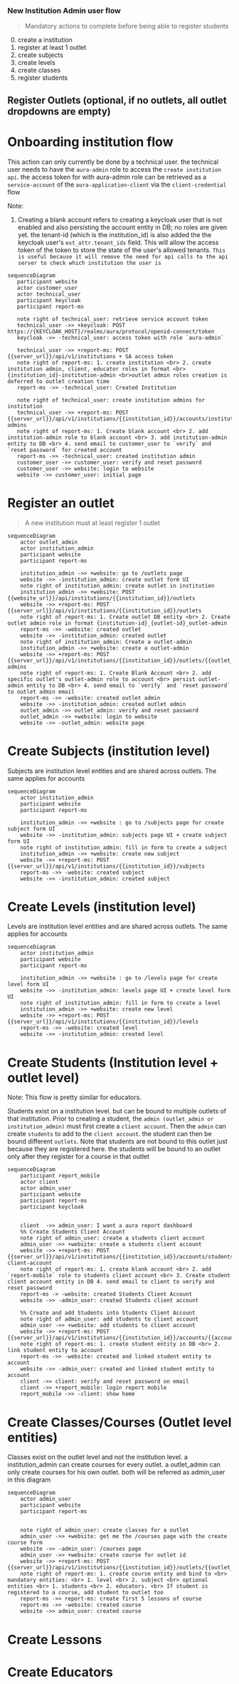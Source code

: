### New Institution Admin user flow

> Mandatory actions to complete before being able to register students

0. create a institution
1. register at least 1 outlet
2. create subjects
3. create levels
4. create classes
5. register students

## Register Outlets (optional, if no outlets, all outlet dropdowns are empty)

# Onboarding institution flow

This action can only currently be done by a technical user. the technical user needs to have the `aura-admin` role to access the `create institution api`. the access token for with aura-admin role can be retrieved as a `service-account` of the `aura-application-client` via the `client-credential` flow

Note:

1. Creating a blank account refers to creating a keycloak user that is not enabled and also persisting the account entity in DB; no roles are given yet. the tenant-id (which is the institution_id) is also added the the keycloak user's `ext_attr.tenant_ids` field. This will allow the access token of the token to store the state of the user's allowed tenants. `This is useful because it will remove the need for api calls to the api server to check which institution the user is`

```mermaid
sequenceDiagram
   participant website
   actor customer_user
   actor technical_user
   participant keycloak
   participant report-ms

   note right of technical_user: retrieve service account token
   technical_user ->> +keycloak: POST https://{KEYCLOAK_HOST}/realms/aura/protocol/openid-connect/token
   keycloak ->> -technical_user: access token with role `aura-admin`

   technical_user ->> +report-ms: POST {{server_url}}/api/v1/institutions + SA access token
   note right of report-ms: 1. create institution <br> 2. create institution admin, client, educator roles in format <br>{institution_id}-institution-admin <br>outlet admin roles creation is deferred to outlet creation time
   report-ms ->> -technical_user: Created Institution

   note right of technical_user: create institution admins for institution
   technical_user ->> +report-ms: POST {{server_url}}/api/v1/institutions/{{institution_id}}/accounts/institution-admins
   note right of report-ms: 1. Create blank account <br> 2. add institution-admin role to blank account <br> 3. add institution-admin entity to DB <br> 4. send email to customer_user to `verify` and `reset password` for created account
   report-ms ->> -technical_user: created institution admin
   customer_user ->> customer_user: verify and reset password
   customer_user ->> website: login to website
   website ->> customer_user: initial page

```

# Register an outlet

> A new institution must at least register 1 outlet

```mermaid
sequenceDiagram
    actor outlet_admin
    actor institution_admin
    participant website
    participant report-ms

    institution_admin ->> +website: go to /outlets page
    website ->> -institution_admin: create outlet form UI
    note right of institution_admin: create outlet in institution
    institution_admin ->> +website: POST {{website_url}}/api/institutions/{{institution_id}}/outlets
    website ->> +report-ms: POST {{server_url}}/api/v1/institutions/{{institution_id}}/outlets
    note right of report-ms: 1. Create outlet DB entity <br> 2. Create outlet admin role in format {institution-id}_{outlet-id}_outlet-admin
    report-ms ->> -website: created outlet
    website ->> -institution_admin: created outlet
    note right of institution_admin: Create a outlet-admin
    institution_admin ->> +website: create a outlet-admin
    website ->> +report-ms: POST {{server_url}}/api/v1/institutions/{{institution_id}}/outlets/{{outlet_id}}/accounts/outlet-admins
    note right of report-ms: 1. Create Blank Account <br> 2. add specific outlet's outlet-admin role to account <br> persist outlet-admin entity to DB <br> 4. send email to `verify` and `reset password` to outlet admin email
    report-ms ->> -website: created outlet admin
    website ->> -institution_admin: created outlet admin
    outlet_admin ->> outlet_admin: verify and reset password
    outlet_admin ->> +website: login to website
    website ->> -outlet_admin: website page

```

# Create Subjects (institution level)

Subjects are institution level entities and are shared across outlets. The same applies for accounts

```mermaid
sequenceDiagram
    actor institution_admin
    participant website
    participant report-ms

    institution_admin ->> +website : go to /subjects page for create subject form UI
    website ->> -institution_admin: subjects page UI + create subject form UI
    note right of institution_admin: fill in form to create a subject
    institution_admin ->> +website: create new subject
    website ->> +report-ms: POST {{server_url}}/api/v1/institutions/{{institution_id}}/subjects
    report-ms ->> -website: created subject
    website ->> -institution_admin: created subject

```

# Create Levels (institution level)

Levels are institution level entities and are shared across outlets. The same applies for accounts

```mermaid
sequenceDiagram
    actor institution_admin
    participant website
    participant report-ms

    institution_admin ->> +website : go to /levels page for create level form UI
    website ->> -institution_admin: levels page UI + create level form UI
    note right of institution_admin: fill in form to create a level
    institution_admin ->> +website: create new level
    website ->> +report-ms: POST {{server_url}}/api/v1/institutions/{{institution_id}}/levels
    report-ms ->> -website: created level
    website ->> -institution_admin: created level

```

# Create Students (Institution level + outlet level)

Note: This flow is pretty similar for educators.

Students exist on a institution level. but can be bound to multiple outlets of that institution. Prior to creating a student, the `admin (outlet_admin or institution_admin)` must first create a `client account`. Then the `admin` can create `students` to add to the `client account`. the student can then be bound different `outlets`. Note that students are not bound to this outlet just because they are registered here. the students will be bound to an outlet only after they register for a course in that outlet

```mermaid
sequenceDiagram
    participant report_mobile
    actor client
    actor admin_user
    participant website
    participant report-ms
    participant keycloak


    client  ->> admin_user: I want a aura report dashboard
    %% Create Students Client Account
    note right of admin_user: create a students client account
    admin_user ->> +website: create a students client account
    website ->> +report-ms: POST {{server_url}}/api/v1/institutions/{{institution_id}}/accounts/students-client-account
    note right of report-ms: 1. create blank account <br> 2. add `report-mobile` role to students client account <br> 3. Create student client account entity in DB 4. send email to client to verify and reset password
    report-ms -> -website: created Students Client Account
    website ->> -admin_user: created Students client account

    %% Create and add Students into Students Client Account
    note right of admin_user: add students to client account
    admin_user ->> +website: add students to client account
    website ->> +report-ms: POST {{server_url}}/api/v1/institutions/{{institution_id}}/accounts/{{account_id}}/students
    note right of report-ms: 1. create student entity in DB <br> 2. link student entity to account
    report-ms ->> -website: created and linked student entity to account
    website ->> -admin_user: created and linked student entity to account
    client ->> client: verify and reset password on email
    client ->> +report_mobile: login report mobile
    report_mobile ->> -client: show home

```

# Create Classes/Courses (Outlet level entities)

Classes exist on the outlet level and not the institution level. a institution_admin can create courses for every outlet. a outlet_admin can only create courses for his own outlet. both will be referred as admin_user in this diagram

```mermaid
sequenceDiagram
    actor admin_user
    participant website
    participant report-ms


    note right of admin_user: create classes for a outlet
    admin_user ->> +website: get me the /courses page with the create course form
    website ->> -admin_user: /courses page
    admin_user ->> +website: create course for outlet id
    website ->> +report-ms: POST {{server_url}}/api/v1/institutions/{{institution_id}}/outlets/{{outlet_id}}/courses
    note right of report-ms: 1. create course entity and bind to <br> mandatory entities: <br> 1. level <br> 2. subject <br> optional entities <br> 1. students <br> 2. educators. <br> If student is registered to a course, add student to outlet too
    report-ms ->> report-ms: create first 5 lessons of course
    report-ms ->> -website: created course
    website ->> admin_user: created course

```

# Create Lessons

# Create Educators
